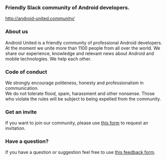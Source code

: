 ### Friendly Slack community of Android developers.
http://android-united.community/

### About us
Android United is a friendly community of professional Android developers.<br/> 
At the moment we unite more than 1100 people from all over the world. We share our experience, knowledge and relevant news about Android and mobile technologies. We help each other.

### Code of conduct
We strongly encourage politeness, honesty and professionalism in communication.  
We do not tolerate flood, spam, harassment and other nonsense. Those who violate the rules will be subject to being expelled from the community.  

### Get an invite
If you want to join our community, please use [this form](http://goo.gl/4g9pyd) to request an invitation.

### Have a question?
If you have a question or suggestion feel free to use [this feedback form](https://goo.gl/sVMK0R).
